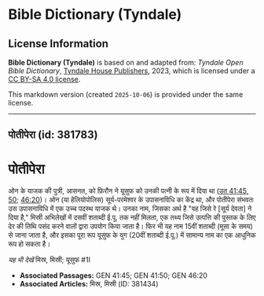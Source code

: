 # Bible Dictionary (Tyndale)

## License Information

**Bible Dictionary (Tyndale)** is based on and adapted from: _Tyndale Open Bible Dictionary_, [Tyndale House Publishers](https://tyndaleopenresources.com/), 2023, which is licensed under a [CC BY-SA 4.0 license](https://creativecommons.org/licenses/by-sa/4.0/legalcode.en).

This markdown version (created `2025-10-06`) is provided under the same license.



--------------------------------

## पोतीपेरा (id: 381783)

पोतीपेरा
========

ओन के याजक की पुत्री, आसनत, को फ़िरौन ने यूसुफ को उनकी पत्नी के रूप में दिया था ([उत 41:45, 50](https://ref.ly/Gen41:45,Gen41:50); [46:20](https://ref.ly/Gen46:20))। ओन (या हेलियोपोलिस) सूर्य\-परमेश्वर के उपासनाविधि का केंद्र था, और पोतीपेरा संभवतः उस उपासनाविधि में एक उच्च पदस्थ याजक थे। उनका नाम, जिसका अर्थ है "वह जिसे रे \[सूर्य देवता] ने दिया है," मिस्री अभिलेखों में दसवीं शताब्दी ई.पू. तक नहीं मिलता, एक तथ्य जिसे उत्पत्ति की पुस्तक के लिए देर की तिथि पसंद करने वालों द्वारा उपयोग किया जाता है। फिर भी यह नाम 15वीं शताब्दी (मूसा के समय) से जाना जाता है, और इसका पूरा रूप यूसुफ के युग (20वीं शताब्दी ई.पू.) में सामान्य नाम का एक आधुनिक रूप हो सकता है। 

*यह भी देखें* मिस्र, मिस्री; यूसुफ \#1I

* **Associated Passages:** GEN 41:45; GEN 41:50; GEN 46:20
* **Associated Articles:** मिस्र, मिस्री (ID: 381434)


